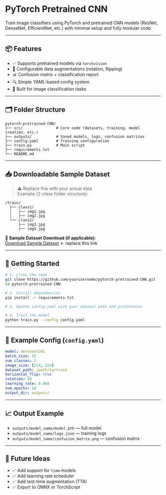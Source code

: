 # PyTorch Pretrained CNN

Train image classifiers using PyTorch and pretrained CNN models (ResNet, DenseNet, EfficientNet, etc.) with minimal setup and fully modular code.

---

## 📦 Features

- ✅ Supports pretrained models via `torchvision`
- 🔄 Configurable data augmentations (rotation, flipping)
- 📊 Confusion matrix + classification report
- 🔍 Simple YAML-based config system
- 🧠 Built for image classification tasks

---

## 🗂️ Folder Structure

```
pytorch-pretrained-CNN/
├── src/               # Core code (datasets, training, model creation, etc.)
├── outputs/           # Saved models, logs, confusion matrices
├── config.yaml        # Training configuration
├── train.py           # Main script
├── requirements.txt
└── README.md
```

---

## 📥 Downloadable Sample Dataset

> ⚠️ Replace this with your actual data  
Example (2-class folder structure):

```
/train/
  ├── class1/
  │   ├── img1.jpg
  │   ├── img2.jpg
  └── class2/
      ├── img3.jpg
      ├── img4.jpg
```

**📎 Sample Dataset Download (if applicable):**  
[Download Sample Dataset](https://example.com/sample-dataset.zip) ← replace this link

---

## 🚀 Getting Started

```bash
# 1. Clone the repo
git clone https://github.com/yourusername/pytorch-pretrained-CNN.git
cd pytorch-pretrained-CNN

# 2. Install dependencies
pip install -r requirements.txt

# 3. Update config.yaml with your dataset path and preferences

# 4. Train the model
python train.py --config config.yaml
```

---

## 🧠 Example Config (`config.yaml`)
```yaml
model: densenet201
batch_size: 32
num_classes: 2
image_size: [224, 224]
dataset_path: /path/to/train
horizontal_flip: true
rotation: 30
learning_rate: 0.004
num_epochs: 10
output_dir: outputs/
```

---

## 📈 Output Example

- `outputs/model_name/model.pth` — full model
- `outputs/model_name/logs.json` — training logs
- `outputs/model_name/confusion_matrix.png` — confusion matrix

---

## 🧠 Future Ideas

- ✅ Add support for `timm` models
- ✅ Add learning rate scheduler
- ✅ Add test-time augmentation (TTA)
- ✅ Export to ONNX or TorchScript

